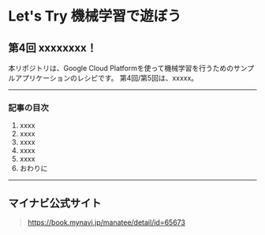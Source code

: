 Let's Try 機械学習で遊ぼう
======================

## 第4回 xxxxxxxx！

本リポジトリは、Google Cloud Platformを使って機械学習を行うためのサンプルアプリケーションのレシピです。
第4回/第5回は、xxxxx。

***
### 記事の目次

1. xxxx
1. xxxx
1. xxxx
1. xxxx
1. xxxx
1. おわりに


***
## マイナビ公式サイト
> https://book.mynavi.jp/manatee/detail/id=65673
>
